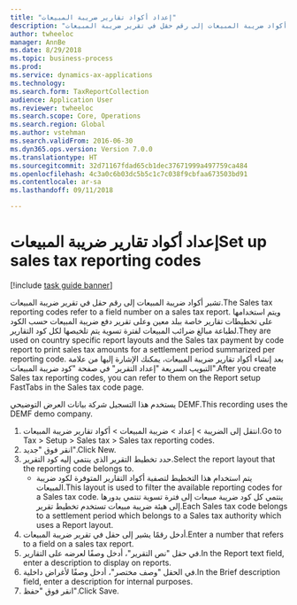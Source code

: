 ```yaml
--- 
title: "إعداد أكواد تقارير ضريبة المبيعات"
description: "تشير أكواد ضريبة المبيعات إلى رقم حقل في تقرير ضريبة المبيعات."
author: twheeloc
manager: AnnBe
ms.date: 8/29/2018
ms.topic: business-process
ms.prod: 
ms.service: dynamics-ax-applications
ms.technology: 
ms.search.form: TaxReportCollection
audience: Application User
ms.reviewer: twheeloc
ms.search.scope: Core, Operations
ms.search.region: Global
ms.author: vstehman
ms.search.validFrom: 2016-06-30
ms.dyn365.ops.version: Version 7.0.0
ms.translationtype: HT
ms.sourcegitcommit: 32d71167fdad65cb1dec37671999a497759ca484
ms.openlocfilehash: 4c3a0c6b03dc5b5c1c7c038f9cbfaa673503bd91
ms.contentlocale: ar-sa
ms.lasthandoff: 09/11/2018

---
```

# <a name="set-up-sales-tax-reporting-codes"></a><span data-ttu-id="b5b75-103">إعداد أكواد تقارير ضريبة المبيعات</span><span class="sxs-lookup"><span data-stu-id="b5b75-103">Set up sales tax reporting codes</span></span>

[!include [task guide banner](../../includes/task-guide-banner.md)]

<span data-ttu-id="b5b75-104">تشير أكواد ضريبة المبيعات إلى رقم حقل في تقرير ضريبة المبيعات.</span><span class="sxs-lookup"><span data-stu-id="b5b75-104">The Sales tax reporting codes refer to a field number on a sales tax report.</span></span> <span data-ttu-id="b5b75-105">ويتم استخدامها على تخطيطات تقارير خاصة ببلد معين وعلى تقرير دفع ضريبة المبيعات حسب الكود‬ لطباعة مبالغ ضرائب المبيعات لفترة تسوية يتم تلخيصها لكل كود التقارير.</span><span class="sxs-lookup"><span data-stu-id="b5b75-105">They are used on country specific report layouts and the Sales tax payment by code report to print sales tax amounts for a settlement period summarized per reporting code.</span></span> <span data-ttu-id="b5b75-106">بعد إنشاء أكواد تقارير ضريبة المبيعات، يمكنك الإشارة إليها من علامة التبويب السريعة "إعداد التقرير‬" في صفحة "كود ضريبة المبيعات".</span><span class="sxs-lookup"><span data-stu-id="b5b75-106">After you create Sales tax reporting codes, you can refer to them on the Report setup FastTabs in the Sales tax code page.</span></span> 

<span data-ttu-id="b5b75-107">يستخدم هذا التسجيل شركة بيانات العرض التوضيحي DEMF.</span><span class="sxs-lookup"><span data-stu-id="b5b75-107">This recording uses the DEMF demo company.</span></span>



1. <span data-ttu-id="b5b75-108">انتقل إلى الضريبة > إعداد‬ > ضريبة المبيعات > أكواد تقارير ضريبة المبيعات‬.</span><span class="sxs-lookup"><span data-stu-id="b5b75-108">Go to Tax > Setup > Sales tax > Sales tax reporting codes.</span></span>
2. <span data-ttu-id="b5b75-109">انقر فوق "جديد".</span><span class="sxs-lookup"><span data-stu-id="b5b75-109">Click New.</span></span>
3. <span data-ttu-id="b5b75-110">حدد تخطيط التقرير الذي ينتمي إليه كود التقرير.</span><span class="sxs-lookup"><span data-stu-id="b5b75-110">Select the report layout that the reporting code belongs to.</span></span>
    * <span data-ttu-id="b5b75-111">يتم استخدام هذا التخطيط لتصفية أكواد التقارير المتوفرة لكود ضريبة المبيعات.</span><span class="sxs-lookup"><span data-stu-id="b5b75-111">This layout is used to filter the available reporting codes for a Sales tax code.</span></span> <span data-ttu-id="b5b75-112">ينتمي كل كود ضريبة مبيعات إلى فترة تسوية تنتمي بدورها إلى هيئة ضريبة مبيعات تستخدم تخطيط تقرير.</span><span class="sxs-lookup"><span data-stu-id="b5b75-112">Each Sales tax code belongs to a settlement period which belongs to a Sales tax authority which uses a Report layout.</span></span>  
4. <span data-ttu-id="b5b75-113">أدخل رقمًا يشير إلى حقل في تقرير ضريبة المبيعات.</span><span class="sxs-lookup"><span data-stu-id="b5b75-113">Enter a number that refers to a field on a sales tax report.</span></span>
5. <span data-ttu-id="b5b75-114">في حقل "نص التقرير"، أدخل وصفًا لعرضه على التقارير.</span><span class="sxs-lookup"><span data-stu-id="b5b75-114">In the Report text field, enter a description to display on reports.</span></span>
6. <span data-ttu-id="b5b75-115">في الحقل "وصف مختصر‬"، أدخل وصفًا لأغراض داخلية.</span><span class="sxs-lookup"><span data-stu-id="b5b75-115">In the Brief description field, enter a description for internal purposes.</span></span>
7. <span data-ttu-id="b5b75-116">انقر فوق "حفظ".</span><span class="sxs-lookup"><span data-stu-id="b5b75-116">Click Save.</span></span>


